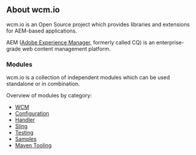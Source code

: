 ## About wcm.io

wcm.io is an Open Source project which provides libraries and extensions for AEM-based applications.

AEM ([Adobe Experience Manager][aem-website], formerly called CQ) is an enterprise-grade web content management platform.


### Modules

wcm.io is a collection of independent modules which can be used standalone or in combination.

Overview of modules by category:

* [WCM](wcm/)
* [Configuration](config/)
* [Handler](handler/)
* [Sling](sling/)
* [Testing](testing/)
* [Samples](samples/)
* [Maven Tooling](maven/)



[aem-website]: http://www.adobe.com/solutions/web-experience-management.html
